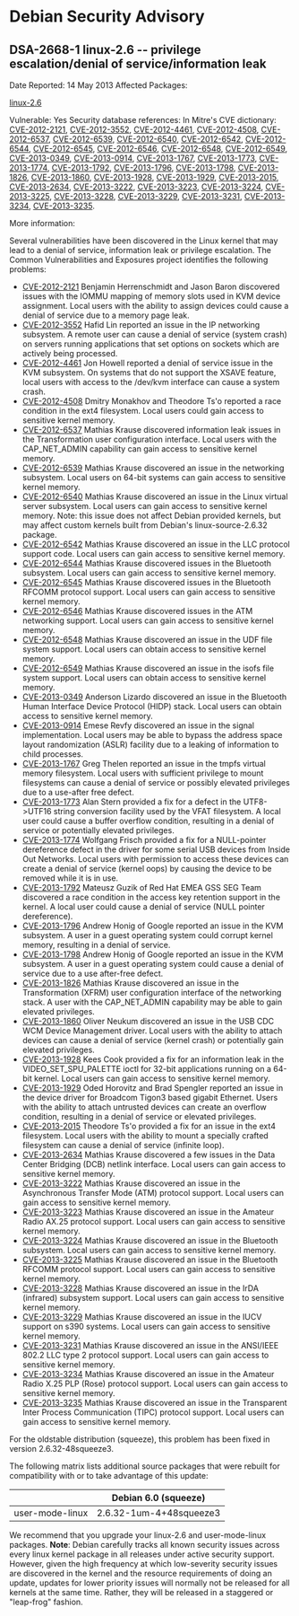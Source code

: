 
Debian Security Advisory
========================


DSA-2668-1 linux-2.6 -- privilege escalation/denial of service/information leak
-------------------------------------------------------------------------------



Date Reported:
14 May 2013
Affected Packages:

[linux-2.6](https://packages.debian.org/src:linux-2.6)

Vulnerable:
Yes
Security database references:
In Mitre's CVE dictionary: [CVE-2012-2121](https://security-tracker.debian.org/tracker/CVE-2012-2121), [CVE-2012-3552](https://security-tracker.debian.org/tracker/CVE-2012-3552), [CVE-2012-4461](https://security-tracker.debian.org/tracker/CVE-2012-4461), [CVE-2012-4508](https://security-tracker.debian.org/tracker/CVE-2012-4508), [CVE-2012-6537](https://security-tracker.debian.org/tracker/CVE-2012-6537), [CVE-2012-6539](https://security-tracker.debian.org/tracker/CVE-2012-6539), [CVE-2012-6540](https://security-tracker.debian.org/tracker/CVE-2012-6540), [CVE-2012-6542](https://security-tracker.debian.org/tracker/CVE-2012-6542), [CVE-2012-6544](https://security-tracker.debian.org/tracker/CVE-2012-6544), [CVE-2012-6545](https://security-tracker.debian.org/tracker/CVE-2012-6545), [CVE-2012-6546](https://security-tracker.debian.org/tracker/CVE-2012-6546), [CVE-2012-6548](https://security-tracker.debian.org/tracker/CVE-2012-6548), [CVE-2012-6549](https://security-tracker.debian.org/tracker/CVE-2012-6549), [CVE-2013-0349](https://security-tracker.debian.org/tracker/CVE-2013-0349), [CVE-2013-0914](https://security-tracker.debian.org/tracker/CVE-2013-0914), [CVE-2013-1767](https://security-tracker.debian.org/tracker/CVE-2013-1767), [CVE-2013-1773](https://security-tracker.debian.org/tracker/CVE-2013-1773), [CVE-2013-1774](https://security-tracker.debian.org/tracker/CVE-2013-1774), [CVE-2013-1792](https://security-tracker.debian.org/tracker/CVE-2013-1792), [CVE-2013-1796](https://security-tracker.debian.org/tracker/CVE-2013-1796), [CVE-2013-1798](https://security-tracker.debian.org/tracker/CVE-2013-1798), [CVE-2013-1826](https://security-tracker.debian.org/tracker/CVE-2013-1826), [CVE-2013-1860](https://security-tracker.debian.org/tracker/CVE-2013-1860), [CVE-2013-1928](https://security-tracker.debian.org/tracker/CVE-2013-1928), [CVE-2013-1929](https://security-tracker.debian.org/tracker/CVE-2013-1929), [CVE-2013-2015](https://security-tracker.debian.org/tracker/CVE-2013-2015), [CVE-2013-2634](https://security-tracker.debian.org/tracker/CVE-2013-2634), [CVE-2013-3222](https://security-tracker.debian.org/tracker/CVE-2013-3222), [CVE-2013-3223](https://security-tracker.debian.org/tracker/CVE-2013-3223), [CVE-2013-3224](https://security-tracker.debian.org/tracker/CVE-2013-3224), [CVE-2013-3225](https://security-tracker.debian.org/tracker/CVE-2013-3225), [CVE-2013-3228](https://security-tracker.debian.org/tracker/CVE-2013-3228), [CVE-2013-3229](https://security-tracker.debian.org/tracker/CVE-2013-3229), [CVE-2013-3231](https://security-tracker.debian.org/tracker/CVE-2013-3231), [CVE-2013-3234](https://security-tracker.debian.org/tracker/CVE-2013-3234), [CVE-2013-3235](https://security-tracker.debian.org/tracker/CVE-2013-3235).  

More information:

Several vulnerabilities have been discovered in the Linux kernel that may lead
to a denial of service, information leak or privilege escalation. The Common
Vulnerabilities and Exposures project identifies the following problems:


* [CVE-2012-2121](https://security-tracker.debian.org/tracker/CVE-2012-2121)
Benjamin Herrenschmidt and Jason Baron discovered issues with the IOMMU
 mapping of memory slots used in KVM device assignment. Local users with
 the ability to assign devices could cause a denial of service due to a
 memory page leak.
* [CVE-2012-3552](https://security-tracker.debian.org/tracker/CVE-2012-3552)
Hafid Lin reported an issue in the IP networking subsystem. A remote user
 can cause a denial of service (system crash) on servers running
 applications that set options on sockets which are actively being
 processed.
* [CVE-2012-4461](https://security-tracker.debian.org/tracker/CVE-2012-4461)
Jon Howell reported a denial of service issue in the KVM subsystem.
 On systems that do not support the XSAVE feature, local users with
 access to the /dev/kvm interface can cause a system crash.
* [CVE-2012-4508](https://security-tracker.debian.org/tracker/CVE-2012-4508)
Dmitry Monakhov and Theodore Ts'o reported a race condition in the ext4
 filesystem. Local users could gain access to sensitive kernel memory.
* [CVE-2012-6537](https://security-tracker.debian.org/tracker/CVE-2012-6537)
Mathias Krause discovered information leak issues in the Transformation
 user configuration interface. Local users with the CAP\_NET\_ADMIN capability
 can gain access to sensitive kernel memory.
* [CVE-2012-6539](https://security-tracker.debian.org/tracker/CVE-2012-6539)
Mathias Krause discovered an issue in the networking subsystem. Local
 users on 64-bit systems can gain access to sensitive kernel memory.
* [CVE-2012-6540](https://security-tracker.debian.org/tracker/CVE-2012-6540)
Mathias Krause discovered an issue in the Linux virtual server subsystem.
 Local users can gain access to sensitive kernel memory. Note: this issue
 does not affect Debian provided kernels, but may affect custom kernels
 built from Debian's linux-source-2.6.32 package.
* [CVE-2012-6542](https://security-tracker.debian.org/tracker/CVE-2012-6542)
Mathias Krause discovered an issue in the LLC protocol support code.
 Local users can gain access to sensitive kernel memory.
* [CVE-2012-6544](https://security-tracker.debian.org/tracker/CVE-2012-6544)
Mathias Krause discovered issues in the Bluetooth subsystem.
 Local users can gain access to sensitive kernel memory.
* [CVE-2012-6545](https://security-tracker.debian.org/tracker/CVE-2012-6545)
Mathias Krause discovered issues in the Bluetooth RFCOMM protocol
 support. Local users can gain access to sensitive kernel memory.
* [CVE-2012-6546](https://security-tracker.debian.org/tracker/CVE-2012-6546)
Mathias Krause discovered issues in the ATM networking support. Local
 users can gain access to sensitive kernel memory.
* [CVE-2012-6548](https://security-tracker.debian.org/tracker/CVE-2012-6548)
Mathias Krause discovered an issue in the UDF file system support.
 Local users can obtain access to sensitive kernel memory.
* [CVE-2012-6549](https://security-tracker.debian.org/tracker/CVE-2012-6549)
Mathias Krause discovered an issue in the isofs file system support.
 Local users can obtain access to sensitive kernel memory.
* [CVE-2013-0349](https://security-tracker.debian.org/tracker/CVE-2013-0349)
Anderson Lizardo discovered an issue in the Bluetooth Human Interface
 Device Protocol (HIDP) stack. Local users can obtain access to sensitive
 kernel memory.
* [CVE-2013-0914](https://security-tracker.debian.org/tracker/CVE-2013-0914)
Emese Revfy discovered an issue in the signal implementation. Local
 users may be able to bypass the address space layout randomization (ASLR)
 facility due to a leaking of information to child processes.
* [CVE-2013-1767](https://security-tracker.debian.org/tracker/CVE-2013-1767)
Greg Thelen reported an issue in the tmpfs virtual memory filesystem.
 Local users with sufficient privilege to mount filesystems can cause
 a denial of service or possibly elevated privileges due to a use-after free defect.
* [CVE-2013-1773](https://security-tracker.debian.org/tracker/CVE-2013-1773)
Alan Stern provided a fix for a defect in the UTF8->UTF16 string conversion
 facility used by the VFAT filesystem. A local user could cause a buffer
 overflow condition, resulting in a denial of service or potentially
 elevated privileges.
* [CVE-2013-1774](https://security-tracker.debian.org/tracker/CVE-2013-1774)
Wolfgang Frisch provided a fix for a NULL-pointer dereference defect
 in the driver for some serial USB devices from Inside Out Networks.
 Local users with permission to access these devices can create a denial
 of service (kernel oops) by causing the device to be removed while it is
 in use.
* [CVE-2013-1792](https://security-tracker.debian.org/tracker/CVE-2013-1792)
Mateusz Guzik of Red Hat EMEA GSS SEG Team discovered a race condition
 in the access key retention support in the kernel. A local user could
 cause a denial of service (NULL pointer dereference).
* [CVE-2013-1796](https://security-tracker.debian.org/tracker/CVE-2013-1796)
Andrew Honig of Google reported an issue in the KVM subsystem. A user in
 a guest operating system could corrupt kernel memory, resulting in a
 denial of service.
* [CVE-2013-1798](https://security-tracker.debian.org/tracker/CVE-2013-1798)
Andrew Honig of Google reported an issue in the KVM subsystem. A user in
 a guest operating system could cause a denial of service due to a use after-free defect.
* [CVE-2013-1826](https://security-tracker.debian.org/tracker/CVE-2013-1826)
Mathias Krause discovered an issue in the Transformation (XFRM) user
 configuration interface of the networking stack. A user with the
 CAP\_NET\_ADMIN capability may be able to gain elevated privileges.
* [CVE-2013-1860](https://security-tracker.debian.org/tracker/CVE-2013-1860)
Oliver Neukum discovered an issue in the USB CDC WCM Device Management
 driver. Local users with the ability to attach devices can cause a
 denial of service (kernel crash) or potentially gain elevated privileges.
* [CVE-2013-1928](https://security-tracker.debian.org/tracker/CVE-2013-1928)
Kees Cook provided a fix for an information leak in the
 VIDEO\_SET\_SPU\_PALETTE ioctl for 32-bit applications running on a 64-bit
 kernel. Local users can gain access to sensitive kernel memory.
* [CVE-2013-1929](https://security-tracker.debian.org/tracker/CVE-2013-1929)
Oded Horovitz and Brad Spengler reported an issue in the device driver for
 Broadcom Tigon3 based gigabit Ethernet. Users with the ability to attach
 untrusted devices can create an overflow condition, resulting in a denial
 of service or elevated privileges.
* [CVE-2013-2015](https://security-tracker.debian.org/tracker/CVE-2013-2015)
Theodore Ts'o provided a fix for an issue in the ext4 filesystem. Local
 users with the ability to mount a specially crafted filesystem can cause
 a denial of service (infinite loop).
* [CVE-2013-2634](https://security-tracker.debian.org/tracker/CVE-2013-2634)
Mathias Krause discovered a few issues in the Data Center Bridging (DCB)
 netlink interface. Local users can gain access to sensitive kernel memory.
* [CVE-2013-3222](https://security-tracker.debian.org/tracker/CVE-2013-3222)
Mathias Krause discovered an issue in the Asynchronous Transfer Mode (ATM)
 protocol support. Local users can gain access to sensitive kernel memory.
* [CVE-2013-3223](https://security-tracker.debian.org/tracker/CVE-2013-3223)
Mathias Krause discovered an issue in the Amateur Radio AX.25 protocol
 support. Local users can gain access to sensitive kernel memory.
* [CVE-2013-3224](https://security-tracker.debian.org/tracker/CVE-2013-3224)
Mathias Krause discovered an issue in the Bluetooth subsystem. Local users
 can gain access to sensitive kernel memory.
* [CVE-2013-3225](https://security-tracker.debian.org/tracker/CVE-2013-3225)
Mathias Krause discovered an issue in the Bluetooth RFCOMM protocol
 support. Local users can gain access to sensitive kernel memory.
* [CVE-2013-3228](https://security-tracker.debian.org/tracker/CVE-2013-3228)
Mathias Krause discovered an issue in the IrDA (infrared) subsystem
 support. Local users can gain access to sensitive kernel memory.
* [CVE-2013-3229](https://security-tracker.debian.org/tracker/CVE-2013-3229)
Mathias Krause discovered an issue in the IUCV support on s390 systems.
 Local users can gain access to sensitive kernel memory.
* [CVE-2013-3231](https://security-tracker.debian.org/tracker/CVE-2013-3231)
Mathias Krause discovered an issue in the ANSI/IEEE 802.2 LLC type 2
 protocol support. Local users can gain access to sensitive kernel memory.
* [CVE-2013-3234](https://security-tracker.debian.org/tracker/CVE-2013-3234)
Mathias Krause discovered an issue in the Amateur Radio X.25 PLP (Rose)
 protocol support. Local users can gain access to sensitive kernel memory.
* [CVE-2013-3235](https://security-tracker.debian.org/tracker/CVE-2013-3235)
Mathias Krause discovered an issue in the Transparent Inter Process
 Communication (TIPC) protocol support. Local users can gain access to
 sensitive kernel memory.


For the oldstable distribution (squeeze), this problem has been fixed in
version 2.6.32-48squeeze3.


The following matrix lists additional source packages that were rebuilt for
compatibility with or to take advantage of this update:





|  | Debian 6.0 (squeeze) |
| --- | --- |
| user-mode-linux | 2.6.32-1um-4+48squeeze3 |



We recommend that you upgrade your linux-2.6 and user-mode-linux packages.
**Note**: Debian carefully tracks all known security issues across every
linux kernel package in all releases under active security support.
However, given the high frequency at which low-severity security
issues are discovered in the kernel and the resource requirements of
doing an update, updates for lower priority issues will normally not
be released for all kernels at the same time. Rather, they will be
released in a staggered or "leap-frog" fashion.







